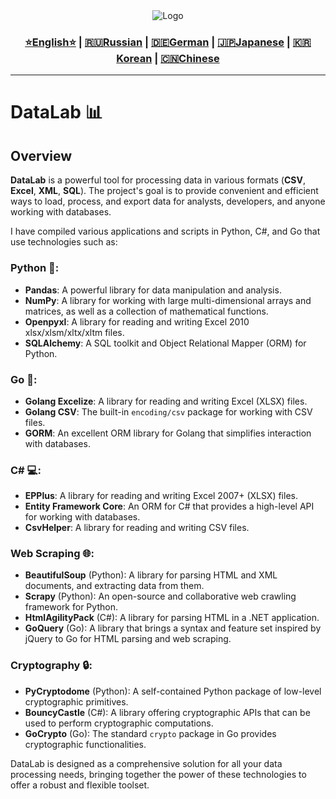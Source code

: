 <div align="center">
  <img src="https://github.com/Solrikk/DataLab/blob/main/assets/gif/3d-techny-business-analytics-on-tablet-screen.gif" alt="Logo" />
</div>

<div align="center">
  <h3>
    <a href="https://github.com/Solrikk/DataAlchemyLab/blob/main/README.md">⭐English⭐</a> |
    <a href="https://github.com/Solrikk/DataAlchemyLab/blob/main/README_RU.md">🇷🇺Russian</a> |
    <a href="https://github.com/Solrikk/DataAlchemyLab/blob/main/README_GE.md">🇩🇪German</a> |
    <a href="https://github.com/Solrikk/DataAlchemyLab/blob/main/README_JP.md">🇯🇵Japanese</a> |
    <a href="README_KR.md">🇰🇷Korean</a> |
    <a href="README_CN.md">🇨🇳Chinese</a>
  </h3>
</div>

-----------------

# DataLab 📊

## Overview <a name="overview"></a>
**DataLab** is a powerful tool for processing data in various formats (**CSV**, **Excel**, **XML**, **SQL**). The project's goal is to provide convenient and efficient ways to load, process, and export data for analysts, developers, and anyone working with databases.

I have compiled various applications and scripts in Python, C#, and Go that use technologies such as:

### Python 🐍:
- **Pandas**: A powerful library for data manipulation and analysis.
- **NumPy**: A library for working with large multi-dimensional arrays and matrices, as well as a collection of mathematical functions.
- **Openpyxl**: A library for reading and writing Excel 2010 xlsx/xlsm/xltx/xltm files.
- **SQLAlchemy**: A SQL toolkit and Object Relational Mapper (ORM) for Python.

### Go 🚀:
- **Golang Excelize**: A library for reading and writing Excel (XLSX) files.
- **Golang CSV**: The built-in `encoding/csv` package for working with CSV files.
- **GORM**: An excellent ORM library for Golang that simplifies interaction with databases.

### C# 💻:
- **EPPlus**: A library for reading and writing Excel 2007+ (XLSX) files.
- **Entity Framework Core**: An ORM for C# that provides a high-level API for working with databases.
- **CsvHelper**: A library for reading and writing CSV files.

### Web Scraping 🌐:
- **BeautifulSoup** (Python): A library for parsing HTML and XML documents, and extracting data from them.
- **Scrapy** (Python): An open-source and collaborative web crawling framework for Python.
- **HtmlAgilityPack** (C#): A library for parsing HTML in a .NET application.
- **GoQuery** (Go): A library that brings a syntax and feature set inspired by jQuery to Go for HTML parsing and web scraping.

### Cryptography 🔒:
- **PyCryptodome** (Python): A self-contained Python package of low-level cryptographic primitives.
- **BouncyCastle** (C#): A library offering cryptographic APIs that can be used to perform cryptographic computations.
- **GoCrypto** (Go): The standard `crypto` package in Go provides cryptographic functionalities.

DataLab is designed as a comprehensive solution for all your data processing needs, bringing together the power of these technologies to offer a robust and flexible toolset.
